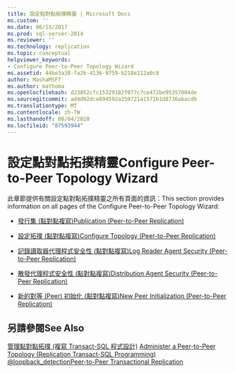 ```yaml
---
title: 設定點對點拓撲精靈 | Microsoft Docs
ms.custom: ''
ms.date: 06/13/2017
ms.prod: sql-server-2014
ms.reviewer: ''
ms.technology: replication
ms.topic: conceptual
helpviewer_keywords:
- Configure Peer-to-Peer Topology Wizard
ms.assetid: 44be3a38-fa2b-4136-9759-b218e212a0c8
author: MashaMSFT
ms.author: mathoma
ms.openlocfilehash: d23852cfc15329182f077c7ce472be95357004de
ms.sourcegitcommit: ad4d92dce894592a259721a1571b1d8736abacdb
ms.translationtype: MT
ms.contentlocale: zh-TW
ms.lasthandoff: 08/04/2020
ms.locfileid: "87593944"
---
```

# <a name="configure-peer-to-peer-topology-wizard"></a><span data-ttu-id="33701-102">設定點對點拓撲精靈</span><span class="sxs-lookup"><span data-stu-id="33701-102">Configure Peer-to-Peer Topology Wizard</span></span>
  <span data-ttu-id="33701-103">此章節提供有關設定點對點拓撲精靈之所有頁面的資訊：</span><span class="sxs-lookup"><span data-stu-id="33701-103">This section provides information on all pages of the Configure Peer-to-Peer Topology Wizard:</span></span>  
  
-   [<span data-ttu-id="33701-104">發行集 &#40;點對點複寫&#41;</span><span class="sxs-lookup"><span data-stu-id="33701-104">Publication &#40;Peer-to-Peer Replication&#41;</span></span>](publication-peer-to-peer-replication.md)  
  
-   [<span data-ttu-id="33701-105">設定拓撲 &#40;點對點複寫&#41;</span><span class="sxs-lookup"><span data-stu-id="33701-105">Configure Topology &#40;Peer-to-Peer Replication&#41;</span></span>](configure-topology-peer-to-peer-replication.md)  
  
-   [<span data-ttu-id="33701-106">記錄讀取器代理程式安全性 &#40;點對點複寫&#41;</span><span class="sxs-lookup"><span data-stu-id="33701-106">Log Reader Agent Security &#40;Peer-to-Peer Replication&#41;</span></span>](log-reader-agent-security-peer-to-peer-replication.md)  
  
-   [<span data-ttu-id="33701-107">散發代理程式安全性 &#40;點對點複寫&#41;</span><span class="sxs-lookup"><span data-stu-id="33701-107">Distribution Agent Security &#40;Peer-to-Peer Replication&#41;</span></span>](distribution-agent-security-peer-to-peer-replication.md)  
  
-   [<span data-ttu-id="33701-108">新的對等 (Peer) 初始化 &#40;點對點複寫&#41;</span><span class="sxs-lookup"><span data-stu-id="33701-108">New Peer Initialization &#40;Peer-to-Peer Replication&#41;</span></span>](new-peer-initialization-peer-to-peer-replication.md)  
  
## <a name="see-also"></a><span data-ttu-id="33701-109">另請參閱</span><span class="sxs-lookup"><span data-stu-id="33701-109">See Also</span></span>  
 <span data-ttu-id="33701-110">[管理點對點拓撲 &#40;複寫 Transact-SQL 程式設計&#41;](administration/administer-a-peer-to-peer-topology-replication-transact-sql-programming.md) </span><span class="sxs-lookup"><span data-stu-id="33701-110">[Administer a Peer-to-Peer Topology &#40;Replication Transact-SQL Programming&#41;](administration/administer-a-peer-to-peer-topology-replication-transact-sql-programming.md) </span></span>  
 [<span data-ttu-id="33701-111">@loopback_detection</span><span class="sxs-lookup"><span data-stu-id="33701-111">Peer-to-Peer Transactional Replication</span></span>](transactional/peer-to-peer-transactional-replication.md)  
  
  

